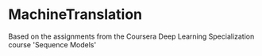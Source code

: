 # MachineTranslation

Based on the assignments from the Coursera Deep Learning Specialization course 'Sequence Models' 
